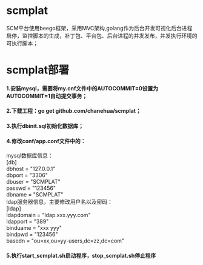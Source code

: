 # scmplat
SCM平台使用beego框架，采用MVC架构,golang作为后台开发可视化后台进程启停，监控脚本的生成，补丁包、平台包、后台进程的并发发布，并发执行环境的可执行脚本；

# scmplat部署
#### 1.安装mysql，需要将my.cnf文件中的AUTOCOMMIT=0设置为AUTOCOMMIT=1自动提交事务；
#### 2.下载工程：go get github.com/chanehua/scmplat；
#### 3.执行dbinit.sql初始化数据库；
#### 4.修改conf/app.conf文件中的：
mysql数据库信息：  
[db]  
dbhost = "127.0.0.1"  
dbport = "3306"  
dbuser = "SCMPLAT"  
passwd = "123456"  
dbname = "SCMPLAT"  
ldap服务器信息，主要修改用户名以及密码：  
[ldap]  
ldapdomain = "ldap.xxx.yyy.com"  
ldapport = "389"  
binduame = "xxx yyy"  
bindpwd = "123456"  
basedn = "ou=xx,ou=yy-users,dc=zz,dc=com"   
#### 5.执行start_scmplat.sh启动程序，stop_scmplat.sh停止程序
